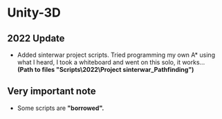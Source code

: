 # Unity-3D

## 2022 Update
 - Added sinterwar project scripts. Tried programming my own A* using what I heard, I took a whiteboard and went on this solo, it works...<br> 
   **(Path to files "Scripts\2022\Project sinterwar\_Pathfinding\")**

## Very important note
 - Some scripts are **"borrowed".**